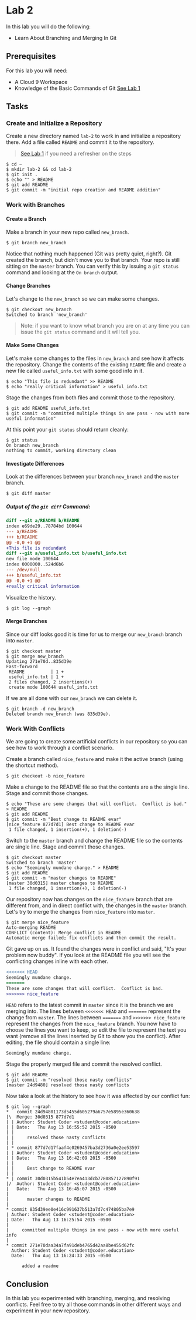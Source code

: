 # Lab 2

In this lab you will do the following:
* Learn About Branching and Merging In Git

## Prerequisites
For this lab you will need:
* A Cloud 9 Workspace
* Knowledge of the Basic Commands of Git [See Lab 1](lab-1.md)

## Tasks

### Create and Initialize a Repository
Create a new directory named `lab-2` to work in and initialize a repository there.  Add a file called `README` and commit it to the repository.

> [See Lab 1](lab-1.md) if you need a refresher on the steps

```console
$ cd ~
$ mkdir lab-2 && cd lab-2
$ git init .
$ echo "" > README
$ git add README
$ git commit -m "initial repo creation and README addition"
```

### Work with Branches
#### Create a Branch
Make a branch in your new repo called `new_branch`.
```console
$ git branch new_branch
```

Notice that nothing much happened (Git was pretty quiet, right?).  Git created the branch, but didn't move you to that branch.  Your repo is still sitting on the `master` branch.  You can verify this by issuing a `git status` command and looking at the `On branch` output.

#### Change Branches
Let's change to the `new_branch` so we can make some changes.
```console
$ git checkout new_branch
Switched to branch 'new_branch'
```
>Note: if you want to know what branch you are on at any time you can issue the `git status` command and it will tell you.

#### Make Some Changes
Let's make some changes to the files in `new_branch` and see how it affects the repository.  Change the contents of the existing `README` file and create a new file called `useful_info.txt` with some good info in it.
```console
$ echo "This file is redundant" >> README
$ echo "really critical information" > useful_info.txt
```

Stage the changes from both files and commit those to the repository.
```console
$ git add README useful_info.txt
$ git commit -m "committed multiple things in one pass - now with more useful information"
```

At this point your `git status` should return cleanly:
```console
$ git status
On branch new_branch
nothing to commit, working directory clean
```

#### Investigate Differences
Look at the differences between your branch `new_branch` and the `master` branch.
```console
$ git diff master
```
##### Output of the `git diff` Command:
```diff
diff --git a/README b/README
index e69de29..78784bd 100644
--- a/README
+++ b/README
@@ -0,0 +1 @@
+This file is redundant
diff --git a/useful_info.txt b/useful_info.txt
new file mode 100644
index 0000000..524d6b6
--- /dev/null
+++ b/useful_info.txt
@@ -0,0 +1 @@
+really critical information
```

Visualize the history.
```console
$ git log --graph
```

#### Merge Branches
Since our diff looks good it is time for us to merge our `new_branch` branch into `master`.
```console
$ git checkout master
$ git merge new_branch
Updating 271e70d..835d39e
Fast-forward
 README          | 1 +
 useful_info.txt | 1 +
 2 files changed, 2 insertions(+)
 create mode 100644 useful_info.txt
```

If we are all done with our `new_branch` we can delete it.
```console
$ git branch -d new_branch
Deleted branch new_branch (was 835d39e).
```

### Work With Conflicts
We are going to create some artificial conflicts in our repository so you can see how to  work through a conflict scenario.

Create a branch called `nice_feature` and make it the active branch (using the shortcut method).
```console
$ git checkout -b nice_feature
```

Make a change to the README file so that the contents are a the single line.  Stage and commit those changes.
```console
$ echo "These are some changes that will conflict.  Conflict is bad." > README
$ git add README
$ git commit -m "Best change to README evar"
[nice_feature 877d7d1] Best change to README evar
 1 file changed, 1 insertion(+), 1 deletion(-)
```

Switch to the `master` branch and change the README file so the contents are single line.  Stage and commit those changes.
```console
$ git checkout master
Switched to branch 'master'
$ echo "Seemingly mundane change." > README
$ git add README
$ git commit -m "master changes to README"
[master 30d0315] master changes to README
 1 file changed, 1 insertion(+), 1 deletion(-)
```

Our repository now has changes on the `nice_feature` branch that are different from, and in direct conflict with, the changes in the `master` branch.  Let's try to merge the changes from `nice_feature` into `master`.
```console
$ git merge nice_feature
Auto-merging README
CONFLICT (content): Merge conflict in README
Automatic merge failed; fix conflicts and then commit the result.
```

Git gave up on us.  It found the changes were in conflict and said, "It's your problem now buddy".  If you look at the README file you will see the conflicting changes inline with each other.
```diff
<<<<<<< HEAD
Seemingly mundane change.
=======
These are some changes that will conflict.  Conflict is bad.
>>>>>>> nice_feature
```

`HEAD` refers to the latest commit in `master` since it is the branch we are merging into.  The lines between `<<<<<<< HEAD` and `=======` represent the change from `master`.  The lines between `=======` and `>>>>>>> nice_feature` represent the changes from the `nice_feature` branch. You now have to choose the lines you want to keep, so edit the file to represent the text you want (remove all the lines inserted by Git to show you the conflict).  After editing, the file should contain a single line:
```
Seemingly mundane change.
```

Stage the properly merged file and commit the resolved conflict.
```console
$ git add README
$ git commit -m "resolved those nasty conflicts"
[master 24d9480] resolved those nasty conflicts
```


Now take a look at the history to see how it was affected by our conflict fun:
```console
$ git log --graph
*   commit 24d94801173d5455d605279a6757e5895e360638
|\  Merge: 30d0315 877d7d1
| | Author: Student Coder <student@coder.education>
| | Date:   Thu Aug 13 16:55:52 2015 -0500
| |
| |     resolved those nasty conflicts
| |
| * commit 877d7d17faaf4c0269457ba3d2736a0e2ee53597
| | Author: Student Coder <student@coder.education>
| | Date:   Thu Aug 13 16:42:09 2015 -0500
| |
| |     Best change to README evar
| |
* | commit 30d0315b541b54e7ea413dcb7780857127890f91
|/  Author: Student Coder <student@coder.education>
|   Date:   Thu Aug 13 16:45:07 2015 -0500
|
|       master changes to README
|  
* commit 835d39ee0e416c991637b513a7d7c474805ba7e9
| Author: Student Coder <student@coder.education>
| Date:   Thu Aug 13 16:25:54 2015 -0500
|
|     committed multiple things in one pass - now with more useful info
|  
* commit 271e70daa34a7fa91deb4765d42aa8be455d62fc
  Author: Student Coder <student@coder.education>
  Date:   Thu Aug 13 16:24:33 2015 -0500

      added a readme
```

## Conclusion
In this lab you experimented with branching, merging, and resolving conflicts.  Feel free to try all those commands in other different ways and experiment in your new repository.
